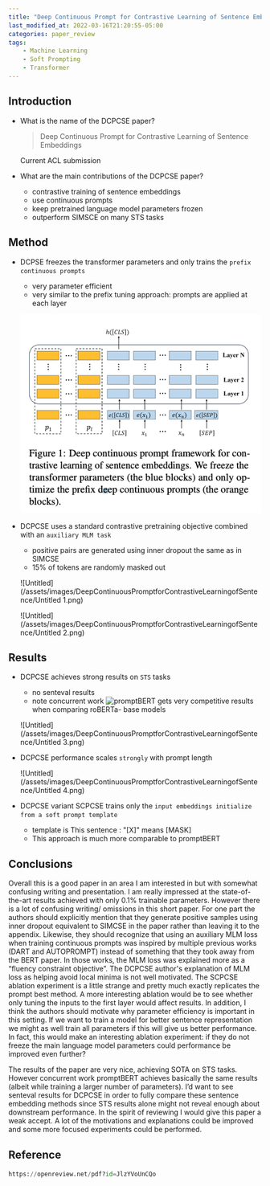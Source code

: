 ```yaml
---
title: "Deep Continuous Prompt for Contrastive Learning of Sentence Embeddings"
last_modified_at: 2022-03-16T21:20:55-05:00
categories: paper_review
tags:
    - Machine Learning
    - Soft Prompting
    - Transformer
---
```


## Introduction

- What is the name of the DCPCSE paper?
    
    > Deep Continuous Prompt for Contrastive Learning of Sentence
    Embeddings
    > 
    
    Current ACL submission
    
- What are the main contributions of the DCPCSE paper?
    - contrastive training of sentence embeddings
    - use continuous prompts
    - keep pretrained language model parameters frozen
    - outperform SIMSCE on many STS tasks

## Method

- DCPSE freezes the transformer parameters and only trains the `prefix continuous prompts`
    - very parameter efficient
    - very similar to the prefix tuning approach: prompts are applied at each layer
    
    ![Untitled](/assets/images/DeepContinuousPromptforContrastiveLearningofSentence/Untitled.png)
    
- DCPCSE uses a standard contrastive pretraining objective combined with an `auxiliary MLM task`
    - positive pairs are generated using inner dropout the same as in SIMCSE
    - 15% of tokens are randomly masked out
    
    ![Untitled](/assets/images/DeepContinuousPromptforContrastiveLearningofSentence/Untitled 1.png)
    
    ![Untitled](/assets/images/DeepContinuousPromptforContrastiveLearningofSentence/Untitled 2.png)
    

## Results

- DCPCSE achieves strong results on `STS` tasks
    - no senteval results
    - note concurrent work ![promptBERT](https://ethankim00.github.io./paper_review/PromptBERTimprovingBERTsentenceembeddingswithprompts/) gets very competitive results when comparing roBERTa- base models
    
    ![Untitled](/assets/images/DeepContinuousPromptforContrastiveLearningofSentence/Untitled 3.png)
    
- DCPCSE performance scales `strongly` with prompt length
    
    ![Untitled](/assets/images/DeepContinuousPromptforContrastiveLearningofSentence/Untitled 4.png)
    
- DCPCSE variant SCPCSE trains only the `input embeddings initialize from a soft prompt template`
    - template is This sentence : "[X]" means [MASK]
    - This approach is much more comparable to promptBERT

## Conclusions

Overall this is a good paper in an area I am interested in but with somewhat confusing writing and presentation. I am really impressed at the state-of-the-art results achieved with only 0.1% trainable parameters. However there is a lot of confusing writing/ omissions in this short paper. For one part the authors should explicitly mention that they generate positive samples using inner dropout equivalent to SIMCSE in the paper rather than leaving it to the appendix. Likewise, they should recognize that using an auxiliary MLM loss when training continuous prompts was inspired by multiple previous works (DART and AUTOPROMPT) instead of something that they took away from the BERT paper. In those works, the MLM loss was explained more as a “fluency constraint objective”. The DCPCSE author's explanation of MLM loss as helping avoid local minima is not well motivated. The SCPCSE ablation experiment is a little strange and pretty much exactly replicates the prompt best method. A more interesting ablation would be to see whether only tuning the inputs to the first layer would affect results. In addition, I think the authors should motivate why parameter efficiency is important in this setting. If we want to train a model for better sentence representation we might as well train all parameters if this will give us better performance. In fact, this would make an interesting ablation experiment: if they do not freeze the main language model parameters could performance be improved even further?

The results of the paper are very nice, achieving SOTA on STS tasks. However concurrent work promptBERT achieves basically the same results (albeit while training a larger number of parameters). I’d want to see senteval results for DCPCSE in order to fully compare these sentence embedding methods since STS results alone might not reveal enough about downstream performance. In the spirit of reviewing I would give this paper a weak accept. A lot of the motivations and explanations could be improved and some more focused experiments could be performed. 

## Reference

```python
https://openreview.net/pdf?id=JlzYVoUnCQo
```